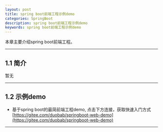```yaml
---
layout: post
title: spring boot前端工程示例demo
categories: SpringBoot
description: spring boot前端工程示例demo
keywords: spring boot前端工程示例demo
---
```


本章主要介绍spring boot前端工程。

* * *

## 1.1 简介
暂无 

* * *

## 1.2 示例demo
- 基于spring boot的最简前端工程demo, 点击下方连接，获取快速入门方式  
[https://gitee.com/duobab/springboot-web-demo](https://gitee.com/duobab/springboot-web-demo) 

* * *

